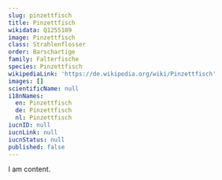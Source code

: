```yaml
---
slug: pinzettfisch
title: Pinzettfisch
wikidata: Q1255189
image: Pinzettfisch
class: Strahlenflosser
order: Barschartige
family: Falterfische
species: Pinzettfisch
wikipediaLink: 'https://de.wikipedia.org/wiki/Pinzettfisch'
images: []
scientificName: null
i18nNames:
  en: Pinzettfisch
  de: Pinzettfisch
  nl: Pinzettfisch
iucnID: null
iucnLink: null
iucnStatus: null
published: false
---
```


I am content.
